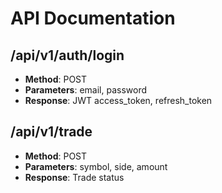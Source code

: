 # API Documentation
## /api/v1/auth/login
- **Method**: POST
- **Parameters**: email, password
- **Response**: JWT access_token, refresh_token
## /api/v1/trade
- **Method**: POST
- **Parameters**: symbol, side, amount
- **Response**: Trade status

